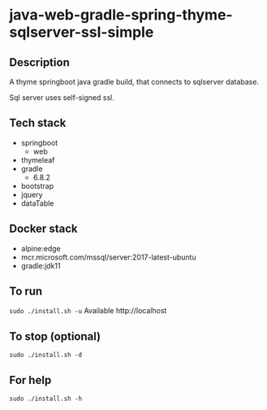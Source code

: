 # java-web-gradle-spring-thyme-sqlserver-ssl-simple

## Description
A thyme springboot java gradle build,
that connects to sqlserver database.

Sql server uses self-signed ssl.

## Tech stack
- springboot
  - web
- thymeleaf
- gradle
  - 6.8.2
- bootstrap
- jquery
- dataTable

## Docker stack
- alpine:edge
- mcr.microsoft.com/mssql/server:2017-latest-ubuntu
- gradle:jdk11

## To run
`sudo ./install.sh -u`
Available http://localhost

## To stop (optional)
`sudo ./install.sh -d`

## For help
`sudo ./install.sh -h`
